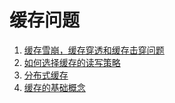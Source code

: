 # 缓存问题

1. [缓存雪崩，缓存穿透和缓存击穿问题](./1.md)
2. [如何选择缓存的读写策略](./2.md)
3. [分布式缓存](./3.md)
4. [缓存的基础概念](./4.md)
